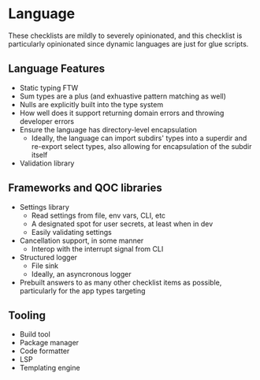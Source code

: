 # Language

These checklists are mildly to severely opinionated, and this checklist is
particularly opinionated since dynamic languages are just for glue scripts.

## Language Features

- Static typing FTW
- Sum types are a plus (and exhuastive pattern matching as well)
- Nulls are explicitly built into the type system
- How well does it support returning domain errors and throwing developer
errors
- Ensure the language has directory-level encapsulation
    - Ideally, the language can import subdirs' types into a superdir and
    re-export select types, also allowing for encapsulation of the subdir
    itself
- Validation library

## Frameworks and QOC libraries

- Settings library
    - Read settings from file, env vars, CLI, etc
    - A designated spot for user secrets, at least when in dev
    - Easily validating settings
- Cancellation support, in some manner
    - Interop with the interrupt signal from CLI
- Structured logger
    - File sink
    - Ideally, an asyncronous logger
- Prebuilt answers to as many other checklist items as possible, particularly
for the app types targeting

## Tooling

- Build tool
- Package manager
- Code formatter
- LSP
- Templating engine

